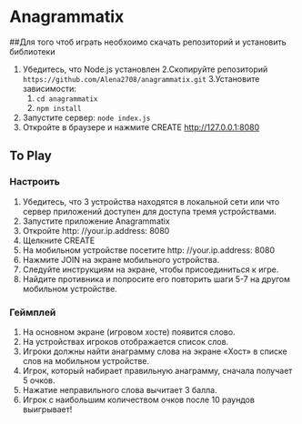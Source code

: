 # Anagrammatix



##Для того чтоб играть необхоимо скачать репозиторий и установить библиотеки

1. Убедитесь, что Node.js установлен
2.Скопируйте репозиторий `https://github.com/Alena2708/anagrammatix.git`
3.Установите зависимости:
    1. `cd anagrammatix`
    2. `npm install`
4. Запустите сервер: `node index.js`
5. Откройте в браузере и нажмите CREATE  http://127.0.0.1:8080 

## To Play

### Настроить
1. Убедитесь, что 3 устройства находятся в локальной сети или что сервер приложений доступен для доступа тремя устройствами.
2. Запустите приложение Anagrammatix
3. Откройте http: //your.ip.address: 8080 
4. Щелкните CREATE
5. На мобильном устройстве посетите http: //your.ip.address: 8080
6. Нажмите JOIN на экране мобильного устройства.
7. Следуйте инструкциям на экране, чтобы присоединиться к игре.
8. Найдите противника и попросите его повторить шаги 5-7 на другом мобильном устройстве.

### Геймплей
1. На основном экране (игровом хосте) появится слово.
2. На устройствах игроков отображается список слов.
3. Игроки должны найти анаграмму слова на экране «Хост» в списке слов на мобильном устройстве.
4. Игрок, который набирает правильную анаграмму, сначала получает 5 очков.
5. Нажатие неправильного слова вычитает 3 балла.
6. Игрок с наибольшим количеством очков после 10 раундов выигрывает!
